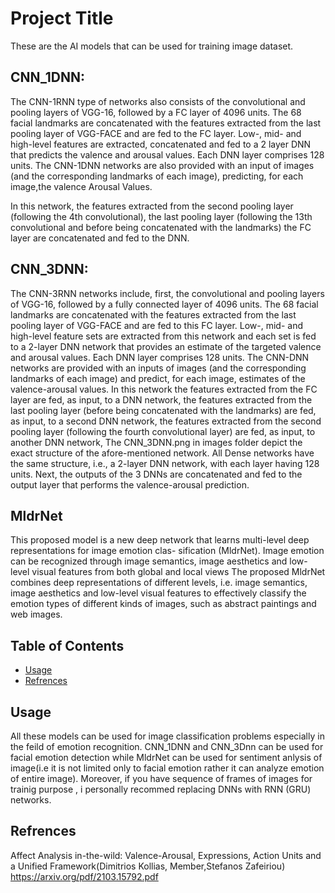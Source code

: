 # Project Title

These are the AI models that can be used for training image dataset.

## CNN_1DNN:
The CNN-1RNN type of networks also consists of the convolutional and pooling layers of VGG-16, followed by a FC layer of 4096 units. The 68 facial landmarks are concatenated with the features extracted from the last pooling layer of VGG-FACE and are fed to the FC layer. Low-, mid- and high-level features are extracted, concatenated and fed to a 2 layer DNN that predicts the valence and arousal values. Each DNN layer comprises 128 units. The CNN-1DNN networks are also provided with an input  of images (and the corresponding landmarks of each image), predicting, for each image,the valence Arousal Values.

In this network, the features extracted from  the second pooling layer (following the 4th convolutional), the last pooling layer (following the 13th convolutional and before being concatenated with the landmarks)  the FC layer are concatenated and fed to the DNN.

## CNN_3DNN:
The CNN-3RNN networks include, first, the convolutional and pooling layers of VGG-16, followed by a fully connected layer of 4096 units. The 68 facial landmarks are concatenated with the features extracted from the last pooling layer of VGG-FACE and are fed to this FC layer. Low-, mid- and high-level feature sets are extracted from this network and each set is fed to a 2-layer DNN  network that provides an estimate of the targeted valence and arousal values. Each DNN layer comprises 128  units. The CNN-DNN networks are provided with an inputs of images (and the corresponding landmarks of each image) and predict, for each image, estimates of the valence-arousal values. 
 In this network the features extracted from the FC layer are fed, as input, to a DNN network,  the features extracted from the last pooling layer (before being concatenated with the landmarks) are fed, as input, to a second DNN network, the features extracted from the second pooling layer (following the fourth convolutional layer) are fed, as input, to another DNN network, The CNN_3DNN.png in images folder depict the exact structure of the afore-mentioned network. All Dense networks have the same structure, i.e., a 2-layer DNN network, with each layer having 128 units. Next, the outputs of the 3 DNNs are concatenated and fed to the output layer that performs the valence-arousal prediction.

## MldrNet
This proposed model is a new deep network that learns multi-level deep representations for image emotion clas- sification (MldrNet). Image emotion can be recognized through image semantics, image aesthetics and low-level visual features from both global and local views
The proposed MldrNet combines deep representations of different levels, i.e. image semantics, image aesthetics and low-level visual features to effectively classify the emotion types of different kinds of images, such as abstract paintings and web images. 

## Table of Contents
- [Usage](#usage)
- [Refrences](#refrences)


## Usage

All these models can be used for image classification problems especially in the feild of emotion recognition. CNN_1DNN and CNN_3Dnn can be used for facial emotion detection while MldrNet can be used for sentiment anlysis of image(i.e it is not limited only to facial emotion rather it can analyze emotion of entire image).
Moreover, if you have sequence of frames of images for trainig purpose , i personally recommed replacing DNNs with RNN (GRU) networks.


## Refrences
Affect Analysis in-the-wild: Valence-Arousal, Expressions, Action Units and a Unified Framework(Dimitrios Kollias, Member,Stefanos Zafeiriou) 
https://arxiv.org/pdf/2103.15792.pdf
